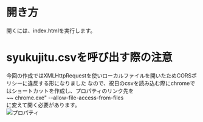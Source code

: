 # 開き方
開くには、index.htmlを実行します。
# syukujitu.csvを呼び出す際の注意
今回の作成ではXMLHttpRequestを使いローカルファイルを開いたためCORSポリシーに違反する形になりました
なので、祝日のcsvを読み込む際にchromeではショートカットを作成し、プロパティのリンク先を  
~~ chrome.exe" --allow-file-access-from-files  
に変えて開く必要があります。  
![プロパティ](https://github.com/SHOU5/webcalendar/assets/135721465/05c92b74-0ea1-48ed-9b90-f486ab8f94fb)
